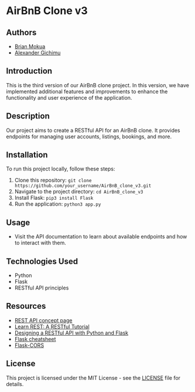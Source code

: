 # AirBnB Clone v3

## Authors
- [Brian Mokua](https://github.com/Brianoyaro)
- [Alexander Gichimu](https://github.com/agichimu)

## Introduction
This is the third version of our AirBnB clone project. In this version, we have implemented additional features and improvements to enhance the functionality and user experience of the application.

## Description
Our project aims to create a RESTful API for an AirBnB clone. It provides endpoints for managing user accounts, listings, bookings, and more.

## Installation
To run this project locally, follow these steps:
1. Clone this repository: `git clone https://github.com/your_username/AirBnB_clone_v3.git`
2. Navigate to the project directory: `cd AirBnB_clone_v3`
3. Install Flask: `pip3 install Flask`
4. Run the application: `python3 app.py`

## Usage
- Visit the API documentation to learn about available endpoints and how to interact with them.

## Technologies Used
- Python
- Flask
- RESTful API principles

## Resources
- [REST API concept page](https://intranet.alxswe.com/concepts/45)
- [Learn REST: A RESTful Tutorial](https://www.restapitutorial.com/)
- [Designing a RESTful API with Python and Flask](https://blog.miguelgrinberg.com/post/designing-a-restful-api-with-python-and-flask)
- [Flask cheatsheet](https://flask.palletsprojects.com/en/1.1.x/testing/)
- [Flask-CORS](https://flask-cors.readthedocs.io/en/latest/)

## License
This project is licensed under the MIT License - see the [LICENSE](LICENSE) file for details.
